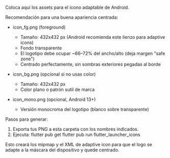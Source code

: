 Coloca aquí los assets para el icono adaptable de Android.

Recomendación para una buena apariencia centrada:

- icon_fg.png (foreground)
  - Tamaño: 432x432 px (Android recomienda este lienzo para adaptive icons)
  - Fondo transparente
  - El logotipo debe ocupar ~66–72% del ancho/alto (deja margen "safe zone")
  - Centrado perfectamente, sin sombras exteriores pegadas al borde

- icon_bg.png (opcional si no usas color)
  - Tamaño: 432x432 px
  - Color plano o patrón sutil de marca

- icon_mono.png (opcional, Android 13+)
  - Versión monocroma del logotipo (blanco sobre transparente)

Pasos para generar:

1) Exporta tus PNG a esta carpeta con los nombres indicados.
2) Ejecuta:
   flutter pub get
   flutter pub run flutter_launcher_icons

Esto creará los mipmap y el XML de adaptive icon para que el logo se adapte a la máscara del dispositivo y quede centrado.

